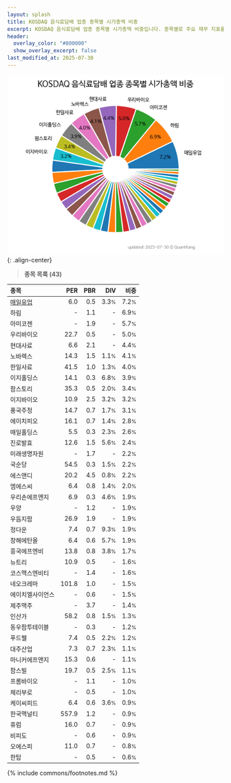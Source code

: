 ```yaml
---
layout: splash
title: KOSDAQ 음식료담배 업종 종목별 시가총액 비중
excerpt: KOSDAQ 음식료담배 업종 종목별 시가총액 비중입니다. 종목별로 주요 재무 지표를 함께 표시합니다.
header:
  overlay_color: "#800000"
  show_overlay_excerpt: false
last_modified_at: 2025-07-30
---
```



![KOSDAQ 음식료담배 업종 종목별 시가총액 비중](/stats/sector/images/kosdaq_업종_음식료담배_종목.png){: .align-center}


> **종목 목록 (43)**<a id="list"></a>

| **종목** | **PER** | **PBR** | **DIV** | **비중** |
| :------- | ------: | ------: | ------: | -------: |
| [매일유업](/267980/) | 6.0 | 0.5 | 3.3<small>%</small> | 7.2<small>%</small> |
| 하림 | - | 1.1 | - | 6.9<small>%</small> |
| 아미코젠 | - | 1.9 | - | 5.7<small>%</small> |
| 우리바이오 | 22.7 | 0.5 | - | 5.0<small>%</small> |
| 현대사료 | 6.6 | 2.1 | - | 4.4<small>%</small> |
| 노바렉스 | 14.3 | 1.5 | 1.1<small>%</small> | 4.1<small>%</small> |
| 한일사료 | 41.5 | 1.0 | 1.3<small>%</small> | 4.0<small>%</small> |
| 이지홀딩스 | 14.1 | 0.3 | 6.8<small>%</small> | 3.9<small>%</small> |
| 팜스토리 | 35.3 | 0.5 | 2.0<small>%</small> | 3.4<small>%</small> |
| 이지바이오 | 10.9 | 2.5 | 3.2<small>%</small> | 3.2<small>%</small> |
| 풍국주정 | 14.7 | 0.7 | 1.7<small>%</small> | 3.1<small>%</small> |
| 에이치피오 | 16.1 | 0.7 | 1.4<small>%</small> | 2.8<small>%</small> |
| 매일홀딩스 | 5.5 | 0.3 | 2.3<small>%</small> | 2.6<small>%</small> |
| 진로발효 | 12.6 | 1.5 | 5.6<small>%</small> | 2.4<small>%</small> |
| 미래생명자원 | - | 1.7 | - | 2.2<small>%</small> |
| 국순당 | 54.5 | 0.3 | 1.5<small>%</small> | 2.2<small>%</small> |
| 에스앤디 | 20.2 | 4.5 | 0.8<small>%</small> | 2.2<small>%</small> |
| 엠에스씨 | 6.4 | 0.8 | 1.4<small>%</small> | 2.0<small>%</small> |
| 우리손에프앤지 | 6.9 | 0.3 | 4.6<small>%</small> | 1.9<small>%</small> |
| 우양 | - | 1.2 | - | 1.9<small>%</small> |
| 우듬지팜 | 26.9 | 1.9 | - | 1.9<small>%</small> |
| 정다운 | 7.4 | 0.7 | 9.3<small>%</small> | 1.9<small>%</small> |
| 창해에탄올 | 6.4 | 0.6 | 5.7<small>%</small> | 1.9<small>%</small> |
| 흥국에프엔비 | 13.8 | 0.8 | 3.8<small>%</small> | 1.7<small>%</small> |
| 뉴트리 | 10.9 | 0.5 | - | 1.6<small>%</small> |
| 코스맥스엔비티 | - | 1.4 | - | 1.6<small>%</small> |
| 네오크레마 | 101.8 | 1.0 | - | 1.5<small>%</small> |
| 에이치엘사이언스 | - | 0.6 | - | 1.5<small>%</small> |
| 제주맥주 | - | 3.7 | - | 1.4<small>%</small> |
| 인산가 | 58.2 | 0.8 | 1.5<small>%</small> | 1.3<small>%</small> |
| 동우팜투테이블 | - | 0.3 | - | 1.2<small>%</small> |
| 푸드웰 | 7.4 | 0.5 | 2.2<small>%</small> | 1.2<small>%</small> |
| 대주산업 | 7.3 | 0.7 | 2.3<small>%</small> | 1.1<small>%</small> |
| 마니커에프앤지 | 15.3 | 0.6 | - | 1.1<small>%</small> |
| 팜스빌 | 19.7 | 0.5 | 2.5<small>%</small> | 1.1<small>%</small> |
| 프롬바이오 | - | 1.1 | - | 1.0<small>%</small> |
| 체리부로 | - | 0.5 | - | 1.0<small>%</small> |
| 케이씨피드 | 6.4 | 0.6 | 3.6<small>%</small> | 0.9<small>%</small> |
| 한국맥널티 | 557.9 | 1.2 | - | 0.9<small>%</small> |
| 휴럼 | 16.0 | 0.7 | - | 0.9<small>%</small> |
| 비피도 | - | 0.6 | - | 0.9<small>%</small> |
| 오에스피 | 11.0 | 0.7 | - | 0.8<small>%</small> |
| 한탑 | - | 0.5 | - | 0.6<small>%</small> |

{% include commons/footnotes.md %}
